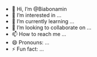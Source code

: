 - 👋 Hi, I’m @Biabonamin
- 👀 I’m interested in ...
- 🌱 I’m currently learning ...
- 💞️ I’m looking to collaborate on ...
- 📫 How to reach me ...
- 😄 Pronouns: ...
- ⚡ Fun fact: ...

<!---
Biabonamin/Biabonamin is a ✨ special ✨ repository because its `README.md` (this file) appears on your GitHub profile.
You can click the Preview link to take a look at your changes.
--->
